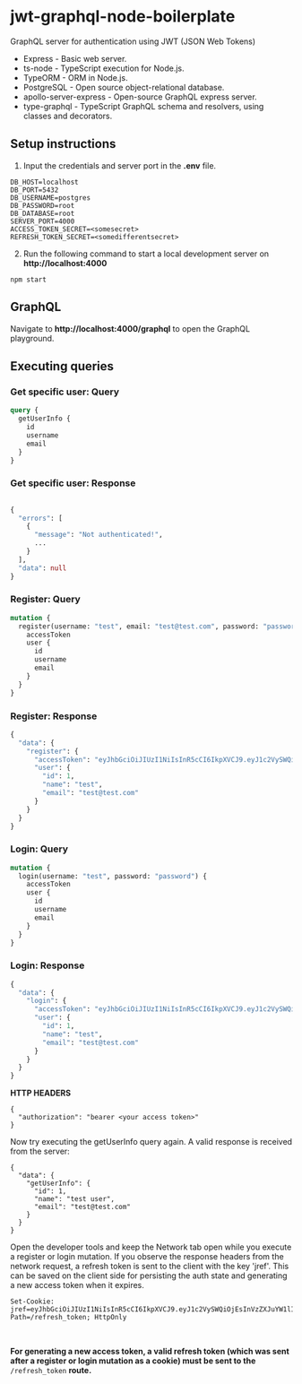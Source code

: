 # jwt-graphql-node-boilerplate

GraphQL server for authentication using JWT (JSON Web Tokens)

- Express - Basic web server.
- ts-node - TypeScript execution for Node.js.
- TypeORM - ORM in Node.js.
- PostgreSQL - Open source object-relational database.
- apollo-server-express - Open-source GraphQL express server.
- type-graphql - TypeScript GraphQL schema and resolvers, using classes and decorators.

## Setup instructions

1. Input the credentials and server port in the **.env** file.

```
DB_HOST=localhost
DB_PORT=5432
DB_USERNAME=postgres
DB_PASSWORD=root
DB_DATABASE=root
SERVER_PORT=4000
ACCESS_TOKEN_SECRET=<somesecret>
REFRESH_TOKEN_SECRET=<somedifferentsecret>
```

2. Run the following command to start a local development server on **http://localhost:4000**

```
npm start
```

## GraphQL

Navigate to **http://localhost:4000/graphql** to open the GraphQL playground.

## Executing queries

### Get specific user: Query

```graphql
query {
  getUserInfo {
    id
    username
    email
  }
}
```

### Get specific user: Response

```graphql

{
  "errors": [
    {
      "message": "Not authenticated!",
      ...
    }
  ],
  "data": null
}

```

### Register: Query

```graphql
mutation {
  register(username: "test", email: "test@test.com", password: "password") {
    accessToken
    user {
      id
      username
      email
    }
  }
}
```

### Register: Response

```graphql
{
  "data": {
    "register": {
      "accessToken": "eyJhbGciOiJIUzI1NiIsInR5cCI6IkpXVCJ9.eyJ1c2VySWQiOjEsInVzZXJuYW1lIjoidGVzdCB1c2VyIiwiZW1haWwiOiJ0ZXN0QHRlc3QuY29tIiwiaWF0IjoxNTg3NjMxOTcwLCJleHAiOjE1ODc2MzI4NzB9.TjUma8jFUw8WZ22uGuH_YoFJToIwEBZ3Wfpv8ST9H6k",
      "user": {
        "id": 1,
        "name": "test",
        "email": "test@test.com"
      }
    }
  }
}
```

### Login: Query

```graphql
mutation {
  login(username: "test", password: "password") {
    accessToken
    user {
      id
      username
      email
    }
  }
}
```

### Login: Response

```graphql
{
  "data": {
    "login": {
      "accessToken": "eyJhbGciOiJIUzI1NiIsInR5cCI6IkpXVCJ9.eyJ1c2VySWQiOjEsInVzZXJuYW1lIjoidGVzdCB1c2VyIiwiZW1haWwiOiJ0ZXN0QHRlc3QuY29tIiwiaWF0IjoxNTg3NjMxOTcwLCJleHAiOjE1ODc2MzI4NzB9.TjUma8jFUw8WZ22uGuH_YoFJToIwEBZ3Wfpv8ST9H6k",
      "user": {
        "id": 1,
        "name": "test",
        "email": "test@test.com"
      }
    }
  }
}
```

**HTTP HEADERS**

```
{
  "authorization": "bearer <your access token>"
}
```

Now try executing the getUserInfo query again. A valid response is received from the server:

```
{
  "data": {
    "getUserInfo": {
      "id": 1,
      "name": "test user",
      "email": "test@test.com"
    }
  }
}
```

Open the developer tools and keep the Network tab open while you execute a register or login mutation. If you observe the response headers from the network request, a refresh token is sent to the client with the key 'jref'. This can be saved on the client side for persisting the auth state and generating a new access token when it expires.

```
Set-Cookie: jref=eyJhbGciOiJIUzI1NiIsInR5cCI6IkpXVCJ9.eyJ1c2VySWQiOjEsInVzZXJuYW1lIjoidGVzdCB1c2VyIiwiZW1haWwiOiJ0ZXN0QHRlc3QuY29tIiwiaWF0IjoxNTg3NjMxOTcwLCJleHAiOjE1ODc3MTgzNzB9.rk26u5z8FxGfW0FfdlrsaQLqydEUXwW8dVWxIXkTMIM; Path=/refresh_token; HttpOnly
```

<br>

**For generating a new access token, a valid refresh token (which was sent after a register or login mutation as a cookie) must be sent to the** `/refresh_token` **route.**<br>
